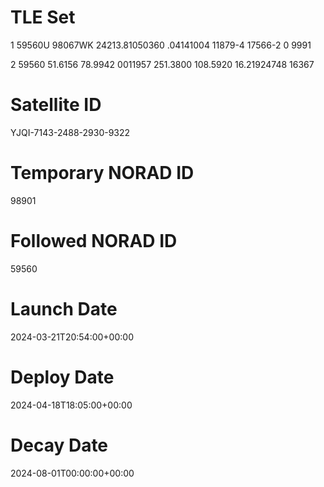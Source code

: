 # TLE Set
1 59560U 98067WK  24213.81050360  .04141004  11879-4  17566-2 0  9991

2 59560  51.6156  78.9942 0011957 251.3800 108.5920 16.21924748 16367

# Satellite ID
YJQI-7143-2488-2930-9322

# Temporary NORAD ID
98901

# Followed NORAD ID
59560

# Launch Date
2024-03-21T20:54:00+00:00 

# Deploy Date
2024-04-18T18:05:00+00:00 

# Decay Date
2024-08-01T00:00:00+00:00 
